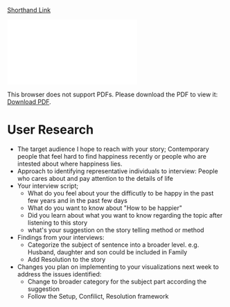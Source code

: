 


<a href="https://app.shorthand.com/organisations/JSrgFWI7zn/stories/taYpidi7wD">Shorthand Link</a>

<object data="./final_project.pdf" type="application/pdf" width="100%" height="100%">
    <embed src="./final_project.pdf">
        <p>This browser does not support PDFs. Please download the PDF to view it: <a href="https://app.shorthand.com/organisations/JSrgFWI7zn/stories/taYpidi7wD">Download PDF</a>.</p>
    </embed>
</object>



# User Research 

* The target audience I hope to reach with your story; Contemporary people that feel hard to find happiness recently or people who are intested about where happiness lies.
* Approach to identifying representative individuals to interview: People who cares about and pay attention to the details of life
* Your interview script; 
  *  What do you feel about your the difficutly to be happy in the past few years and in the past few days
  *  What do you want to know about "How to be happier"
  *  Did you learn about what you want to know regarding the topic after listening to this story
  *  what's your suggestion on the story telling method or method
* Findings from your interviews: 
  * Categorize the subject of sentence into a broader level. e.g. Husband, daughter and son could be included in Family 
  * Add Resolution to the story
* Changes you plan on implementing to your visualizations next week to address the issues identified:
  * Change to broader category for the subject part according the suggestion
  * Follow the Setup, Confilict, Resolution framework

 

